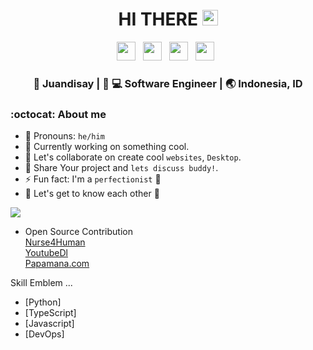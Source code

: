 <div align="center">
  <h1> HI THERE <img src="https://media.giphy.com/media/hvRJCLFzcasrR4ia7z/giphy.gif" width="25px"></h1>
</div>

<p align='center'>
<a href="https://www.linkedin.com/in/juandisay/"><img height="30" src="https://raw.githubusercontent.com/trinwin/trinwin/master/icons/linkedin.png?raw=true"></a>&nbsp;&nbsp;
<a href="https://medium.com/@juandisay"><img height="30" src="https://raw.githubusercontent.com/trinwin/trinwin/master/icons/medium.png?raw=true"></a>&nbsp;&nbsp;
<a href="https://twitter.com/juandisay"><img height="30" src="https://raw.githubusercontent.com/trinwin/trinwin/master/icons/twitter.png?raw=true"></a>&nbsp;&nbsp;
<a href="https://dev.to/juandisay"><img height="30" src="https://raw.githubusercontent.com/trinwin/trinwin/master/icons/devto.png?raw=true"></a>&nbsp;&nbsp;

<div align="center">
<h3> 👱 Juandisay | 👱 💻 Software Engineer | 🌏 Indonesia, ID </h3>
</div>

### :octocat: About me 

- 👱 Pronouns: `he/him`
- 🔭 Currently working on something cool.
- 👯 Let's collaborate on create cool `websites`, `Desktop`.
- 🤔 Share Your project and `lets discuss buddy!`.
- ⚡ Fun fact: I'm a `perfectionist` 🤔
- 💭 Let's get to know each other 🌟

![](https://juandisay.org)
-  Open Source Contribution  <br>
[Nurse4Human](https://github.com/nurse4human)<br>
[YoutubeDl](https://https://github.com/juandisay/youtube-dl)<br>
[Papamana.com](https://github.com/upwoker)<br>

Skill Emblem ...
- [Python]
- [TypeScript]
- [Javascript]
- [DevOps]
